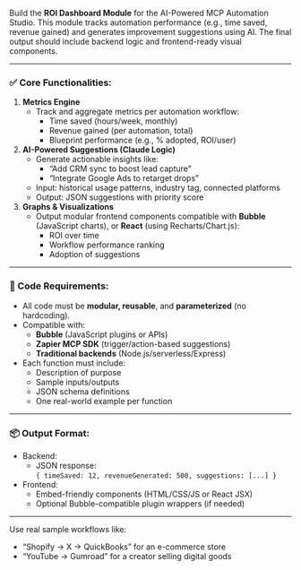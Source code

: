 Build the **ROI Dashboard Module** for the AI-Powered MCP Automation Studio. This module tracks automation performance (e.g., time saved, revenue gained) and generates improvement suggestions using AI. The final output should include backend logic and frontend-ready visual components.

---

### **✅ Core Functionalities:**

1. **Metrics Engine**  
   * Track and aggregate metrics per automation workflow:  
     * Time saved (hours/week, monthly)  
     * Revenue gained (per automation, total)  
     * Blueprint performance (e.g., % adopted, ROI/user)  
2. **AI-Powered Suggestions (Claude Logic)**  
   * Generate actionable insights like:  
     * “Add CRM sync to boost lead capture”  
     * “Integrate Google Ads to retarget drops”  
   * Input: historical usage patterns, industry tag, connected platforms  
   * Output: JSON suggestions with priority score  
3. **Graphs & Visualizations**  
   * Output modular frontend components compatible with **Bubble** (JavaScript charts), or **React** (using Recharts/Chart.js):  
     * ROI over time  
     * Workflow performance ranking  
     * Adoption of suggestions

---

### **🧠 Code Requirements:**

* All code must be **modular, reusable**, and **parameterized** (no hardcoding).  
* Compatible with:  
  * **Bubble** (JavaScript plugins or APIs)  
  * **Zapier MCP SDK** (trigger/action-based suggestions)  
  * **Traditional backends** (Node.js/serverless/Express)  
* Each function must include:  
  * Description of purpose  
  * Sample inputs/outputs  
  * JSON schema definitions  
  * One real-world example per function

---

### **📦 Output Format:**

* Backend:  
  * JSON response:  
    `{ timeSaved: 12, revenueGenerated: 500, suggestions: [...] }`  
* Frontend:  
  * Embed-friendly components (HTML/CSS/JS or React JSX)  
  * Optional Bubble-compatible plugin wrappers (if needed)

---

Use real sample workflows like:

* “Shopify → X → QuickBooks” for an e-commerce store  
* “YouTube → Gumroad” for a creator selling digital goods